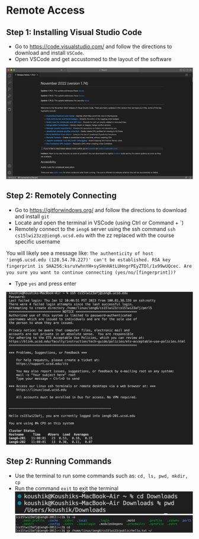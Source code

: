 # Remote Access

## Step 1: Installing Visual Studio Code
* Go to https://code.visualstudio.com/ and follow the directions to download and install `VSCode`.
* Open VSCode and get accustomed to the layout of the software

![Image](step1.png)


## Step 2: Remotely Connecting
* Go to https://gitforwindows.org/ and follow the directions to download and install `git` 
* Locate and open the terminal in VSCode (using Ctrl or Command + `)
* Remotely connect to the `ieng6` server using the ssh command `ssh cs15lwi23zz@ieng6.ucsd.edu` with the zz replaced with the course specific username

You will likely see a message like:
`The authenticity of host 'ieng6.ucsd.edu (128.54.70.227)' can't be established.
RSA key fingerprint is SHA256:ksruYwhnYH+sySHnHAtLUHngrPEyZTDl/1x99wUQcec.
Are you sure you want to continue connecting (yes/no/[fingerprint])? `

* Type `yes` and press enter

![Image](step2.png)

## Step 2: Running Commands
* Use the terminal to run some commands such as: `cd, ls, pwd, mkdir, cp`
* Run the command `exit` to exit the terminal
![Image](step3-1.png)
![Image](step3-2.png)
